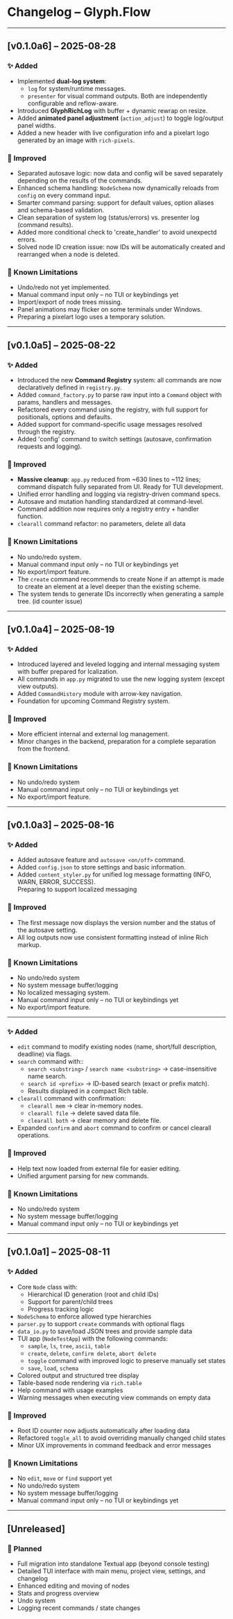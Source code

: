 # Changelog – Glyph.Flow

---

## [v0.1.0a6] – 2025-08-28

### ✨ Added
- Implemented **dual-log system**:
  - `log` for system/runtime messages.
  - `presenter` for visual command outputs.
  Both are independently configurable and reflow-aware.
- Introduced **GlyphRichLog** with buffer + dynamic rewrap on resize.
- Added **animated panel adjustment** (`action_adjust`) to toggle log/output panel widths.
- Added a new header with live configuration info and a pixelart logo generated by an image with `rich-pixels`.

### 🔧 Improved
- Separated autosave logic: now data and config will be saved separately depending on the results of the commands.
- Enhanced schema handling: `NodeSchema` now dynamically reloads from `config` on every command input.
- Smarter command parsing: support for default values, option aliases and schema-based validation.
- Clean separation of system log (status/errors) vs. presenter log (command results).
- Added more conditional check to 'create_handler' to avoid unexpectd errors.
- Solved node ID creation issue: now IDs will be automatically created and rearranged when a node is deleted.

### 🐛 Known Limitations
- Undo/redo not yet implemented.
- Manual command input only – no TUI or keybindings yet
- Import/export of node trees missing.
- Panel animations may flicker on some terminals under Windows.
- Preparing a pixelart logo uses a temporary solution.

---

## [v0.1.0a5] – 2025-08-22

### ✨ Added
- Introduced the new **Command Registry** system: all commands are now declaratively defined in `registry.py`.
- Added `command_factory.py` to parse raw input into a `Command` object with params, handlers and messages.
- Refactored every command using the registry, with full support for positionals, options and defaults.
- Added support for command-specific usage messages resolved through the registry.
- Added 'config' command to switch settings (autosave, confirmation requests and logging).

### 🔧 Improved
- **Massive cleanup**: `app.py` reduced from ~630 lines to ~112 lines; command dispatch fully separated from UI. Ready for TUI development.
- Unified error handling and logging via registry-driven command specs.
- Autosave and mutation handling standardized at command-level.
- Command addition now requires only a registry entry + handler function.
- `clearall` command refactor: no parameters, delete all data

### 🐛 Known Limitations
- No undo/redo system.
- Manual command input only – no TUI or keybindings yet
- No export/import feature.
- The `create` command recommends to create None if an attempt is made to create an element at a level deeper than the existing scheme.
- The system tends to generate IDs incorrectly when generating a sample tree. (id counter issue)

---

## [v0.1.0a4] – 2025-08-19

### ✨ Added
- Introduced layered and leveled logging and internal messaging system with buffer prepared for lcalization.
- All commands in `app.py` migrated to use the new logging system (except view outputs).
- Added `CommandHistory` module with arrow-key navigation.
- Foundation for upcoming Command Registry system.

### 🔧 Improved
- More efficient internal and external log management.
- Minor changes in the backend, preparation for a complete separation from the frontend.

### 🐛 Known Limitations
- No undo/redo system
- Manual command input only – no TUI or keybindings yet
- No export/import feature.

---

## [v0.1.0a3] – 2025-08-16

### ✨ Added
- Added autosave feature and `autosave <on/off>` command.
- Added `config.json` to store settings and basic information.
- Added `content_styler.py` for unified log message formatting (INFO, WARN, ERROR, SUCCESS).  
  Preparing to support localized messaging

### 🔧 Improved
- The first message now displays the version number and the status of the autosave setting.
- All log outputs now use consistent formatting instead of inline Rich markup.

### 🐛 Known Limitations
- No undo/redo system
- No system message buffer/logging
- No localized messaging system.
- Manual command input only – no TUI or keybindings yet
- No export/import feature.

---

### ✨ Added
- `edit` command to modify existing nodes (name, short/full description, deadline) via flags.
- `search` command with::
  - `search <substring>` / `search name <substring>` → case-insensitive name search.
  - `search id <prefix>` → ID-based search (exact or prefix match).
  - Results displayed in a compact Rich table.
- `clearall` command with confirmation:
  - `clearall mem` → clear in-memory nodes.
  - `clearall file` → delete saved data file.
  - `clearall both` → clear memory and delete file.
- Expanded `confirm` and `abort` command to confirm or cancel clearall operations.

### 🔧 Improved
- Help text now loaded from external file for easier editing.
- Unified argument parsing for new commands.

### 🐛 Known Limitations
- No undo/redo system
- No system message buffer/logging
- Manual command input only – no TUI or keybindings yet

---

## [v0.1.0a1] – 2025-08-11

### ✨ Added
- Core `Node` class with:
  - Hierarchical ID generation (root and child IDs)
  - Support for parent/child trees
  - Progress tracking logic
- `NodeSchema` to enforce allowed type hierarchies
- `parser.py` to support `create` commands with optional flags
- `data_io.py` to save/load JSON trees and provide sample data
- TUI app (`NodeTestApp`) with the following commands:
  - `sample`, `ls`, `tree`, `ascii`, `table`
  - `create`, `delete`, `confirm delete`, `abort delete`
  - `toggle` command with improved logic to preserve manually set states
  - `save`, `load`, `schema`
- Colored output and structured tree display
- Table-based node rendering via `rich.table`
- Help command with usage examples
- Warning messages when executing view commands on empty data

### 🔧 Improved
- Root ID counter now adjusts automatically after loading data
- Refactored `toggle_all` to avoid overriding manually changed child states
- Minor UX improvements in command feedback and error messages

### 🐛 Known Limitations
- No `edit`, `move` or `find` support yet
- No undo/redo system
- No system message buffer/logging
- Manual command input only – no TUI or keybindings yet

---

## [Unreleased]

### 🚧 Planned
- Full migration into standalone Textual app (beyond console testing)
- Detailed TUI interface with main menu, project view, settings, and changelog
- Enhanced editing and moving of nodes
- Stats and progress overview
- Undo system
- Logging recent commands / state changes